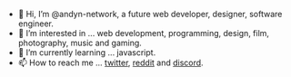 - 👋 Hi, I’m @andyn-network, a future web developer, designer, software engineer. 
- 👀 I’m interested in ... web development, programming, design, film, photography, music and gaming.
- 🌱 I’m currently learning ... javascript.
- 📫 How to reach me ... [twitter](https://twitter.com/andyn_network "twitter"), [reddit](https://www.reddit.com/user/andyn-network "reddit") and [discord](https://www.discordapp.com/users/1131188074173444167).

<!---
andyn-network/andyn-network is a ✨ special ✨ repository because its `README.md` (this file) appears on your GitHub profile.
You can click the Preview link to take a look at your changes.
--->
